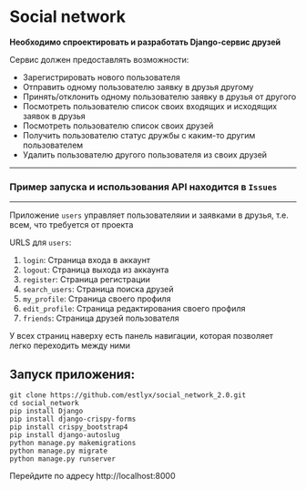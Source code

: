# Social network #

__Необходимо спроектировать и разработать Django-сервис друзей__

Сервис должен предоставлять возможности:
* Зарегистрировать нового пользователя
* Отправить одному пользователю заявку в друзья другому
* Принять/отклонить одному пользователю заявку в друзья от другого
* Посмотреть пользователю список своих входящих и исходящих заявок в друзья
* Посмотреть пользователю список своих друзей
* Получить пользователю статус дружбы с каким-то другим пользователем
* Удалить пользователю другого пользователя из своих друзей

___
### Пример запуска и использования API находится в `Issues`
___
Приложение `users` управляет пользователяии и заявками в друзья, т.е. всем, что требуется от проекта

URLS для `users`:
1. `login`: Страница входа в аккаунт
2. `logout`: Страница выхода из аккаунта
3. `register`: Страница регистрации
4. `search_users`: Страница поиска друзей
5. `my_profile`: Страница своего профиля
6. `edit_profile`: Страница редактирования своего профиля
7. `friends`: Страница друзей пользователя

У всех страниц наверху есть панель навигации, которая позволяет легко переходить между ними

## Запуск приложения:
```
git clone https://github.com/estlyx/social_network_2.0.git
cd social_network
pip install Django
pip install django-crispy-forms
pip install crispy_bootstrap4
pip install django-autoslug
python manage.py makemigrations
python manage.py migrate
python manage.py runserver
```
Перейдите по адресу http://localhost:8000
